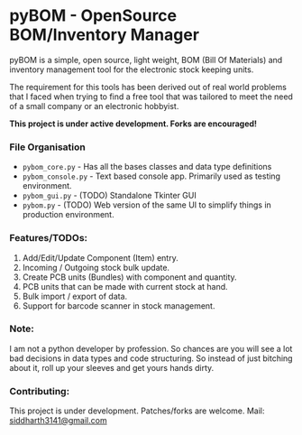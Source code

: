 # pyBOM - OpenSource BOM/Inventory Manager

pyBOM is a simple, open source, light weight, BOM (Bill Of Materials) and inventory management tool for the electronic stock keeping units.

The requirement for this tools has been derived out of real world problems that I faced when trying to find a free tool that was tailored to meet the need of a small company or an electronic hobbyist.

**This project is under active development. Forks are encouraged!**

### File Organisation
* `pybom_core.py` - Has all the bases classes and data type definitions
* `pybom_console.py` - Text based console app. Primarily used as testing environment.
* `pybom_gui.py` - (TODO) Standalone Tkinter GUI
* `pybom.py` - (TODO) Web version of the same UI to simplify things in production environment.

### Features/TODOs:
1) Add/Edit/Update Component (Item) entry.
2) Incoming / Outgoing stock bulk update.
3) Create PCB units (Bundles) with component and quantity.
4) PCB units that can be made with current stock at hand.
5) Bulk import / export of data.
6) Support for barcode scanner in stock management.

### Note:
I am not a python developer by profession. So chances are you will see a lot bad decisions in data types and code structuring. So instead of just bitching about it, roll up your sleeves and get yours hands dirty.

### Contributing:
This project is under development. Patches/forks are welcome.
Mail: siddharth3141@gmail.com